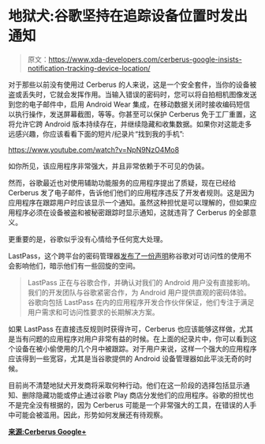 # 地狱犬:谷歌坚持在追踪设备位置时发出通知

> 原文：<https://www.xda-developers.com/cerberus-google-insists-notification-tracking-device-location/>

对于那些以前没有使用过 Cerberus 的人来说，这是一个安全套件，当你的设备被盗或丢失时，它就会发挥作用。当输入错误的密码时，您可以将自拍相机图像发送到您的电子邮件中，启用 Android Wear 集成，在移动数据关闭时接收编码短信以执行操作，发送屏幕截图，等等。你甚至可以保护 Cerberus 免于工厂重置，这将允许它跨 Android 版本持续存在，并继续隐藏和收集数据。如果你对这能走多远感兴趣，你应该看看下面的短片/纪录片“找到我的手机”:

https://www.youtube.com/watch?v=NpN9NzO4Mo8

如你所见，该应用程序非常强大，并且非常依赖于不可见的伪装。

然而，谷歌最近也对使用辅助功能服务的应用程序提出了质疑，现在已经给 Cerberus 发了电子邮件，告诉他们他们的应用程序违反了开发者规则。这是因为应用程序在跟踪用户时应该显示一个通知。虽然这种担忧是可以理解的，但如果应用程序必须在设备被盗和被秘密跟踪时显示通知，这就违背了 Cerberus 的全部意义。

更重要的是，谷歌似乎没有心情给予任何宽大处理。

LastPass，这个跨平台的密码管理器[发布了一份声明](https://www.xda-developers.com/google-threatening-removal-accessibility-services-play-store/)称谷歌对可访问性的使用不会影响他们，暗示他们有一些回旋的空间。

> LastPass 正在与谷歌合作，并确认对我们的 Android 用户没有直接影响。我们的开发团队与谷歌紧密合作，为 Android 用户提供直观的密码体验。谷歌向包括 LastPass 在内的应用程序开发合作伙伴保证，他们专注于满足用户需求和可访问性要求的长期解决方案。

如果 LastPass 在直接违反规则时获得许可，Cerberus 也应该能够这样做，尤其是当有问题的应用程序对用户非常有益的时候。在上面的纪录片中，你可以看到这个设备在被小偷使用的几个月中被跟踪。对于用户来说，这样一个强大的应用程序应该得到一些宽容，尤其是当谷歌提供的 Android 设备管理器如此平淡无奇的时候。

目前尚不清楚地狱犬开发商将采取何种行动。他们在这一阶段的选择包括显示通知、删除隐藏功能或停止通过谷歌 Play 商店分发他们的应用程序。谷歌的担忧也不是完全没有根据的，因为 Cerberus 可能是一个非常强大的工具，在错误的人手中可能会被滥用。因此，形势如何发展还有待观察。

[**来源:Cerberus Google+**](https://plus.google.com/+CerberusappAndroid/posts/MfwdUuGfhiT)